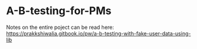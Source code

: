 # A-B-testing-for-PMs

Notes on the entire poject can be read here: https://prakkshiwalia.gitbook.io/pw/a-b-testing-with-fake-user-data-using-lib

